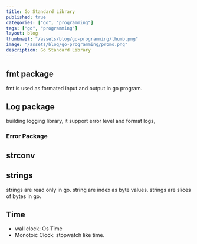 ```yaml
---
title: Go Standard Library
published: true
categories: ["go", "programming"]
tags: ["go", "programming"]
layout: blog
thumbnail: "/assets/blog/go-programming/thumb.png"
image: "/assets/blog/go-programming/promo.png"
description: Go Standard Library
---
```


## fmt package 
fmt is used as formated input and output in go program. 

## Log package 
building logging library, it support error level and format logs, 

### Error Package

## strconv 

## strings 
strings are read only in go. string are index as byte values. strings are slices of bytes in go.



## Time 
- wall clock: Os Time 
- Monotoic Clock: stopwatch like time. 



